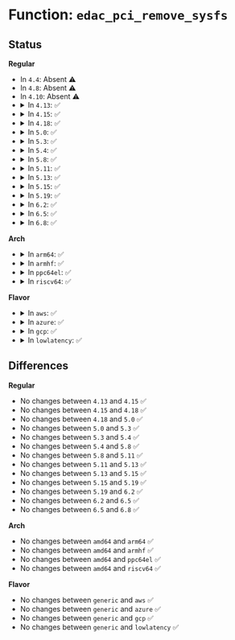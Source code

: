 # Function: <code>edac_pci_remove_sysfs</code>

## Status
<b>Regular</b>
<ul>
<li>
In <code>4.4</code>: Absent ⚠️
</li>
<li>
In <code>4.8</code>: Absent ⚠️
</li>
<li>
In <code>4.10</code>: Absent ⚠️
</li>
<li>
<details>
<summary>In <code>4.13</code>: ✅</summary>

```c
void edac_pci_remove_sysfs(struct edac_pci_ctl_info *pci);
```

**Collision:** Unique Global

**Inline:** No

**Transformation:** False

**Instances:**

```
In drivers/edac/edac_pci_sysfs.c (ffffffff81760630)
Location: drivers/edac/edac_pci_sysfs.c:456
Inline: False
Direct callers:
  - drivers/edac/edac_pci.c:edac_pci_release_generic_ctl
  - drivers/edac/edac_pci.c:edac_pci_create_generic_ctl
```
**Symbols:**

```
ffffffff81760630-ffffffff81760660: edac_pci_remove_sysfs (STB_GLOBAL)
```
</details>
</li>
<li>
<details>
<summary>In <code>4.15</code>: ✅</summary>

```c
void edac_pci_remove_sysfs(struct edac_pci_ctl_info *pci);
```

**Collision:** Unique Global

**Inline:** No

**Transformation:** False

**Instances:**

```
In drivers/edac/edac_pci_sysfs.c (ffffffff817d26c0)
Location: drivers/edac/edac_pci_sysfs.c:456
Inline: False
Direct callers:
  - drivers/edac/edac_pci.c:edac_pci_release_generic_ctl
  - drivers/edac/edac_pci.c:edac_pci_create_generic_ctl
```
**Symbols:**

```
ffffffff817d26c0-ffffffff817d26f0: edac_pci_remove_sysfs (STB_GLOBAL)
```
</details>
</li>
<li>
<details>
<summary>In <code>4.18</code>: ✅</summary>

```c
void edac_pci_remove_sysfs(struct edac_pci_ctl_info *pci);
```

**Collision:** Unique Global

**Inline:** No

**Transformation:** False

**Instances:**

```
In drivers/edac/edac_pci_sysfs.c (ffffffff8181b340)
Location: drivers/edac/edac_pci_sysfs.c:456
Inline: False
Direct callers:
  - drivers/edac/edac_pci.c:edac_pci_release_generic_ctl
  - drivers/edac/edac_pci.c:edac_pci_create_generic_ctl
```
**Symbols:**

```
ffffffff8181b340-ffffffff8181b370: edac_pci_remove_sysfs (STB_GLOBAL)
```
</details>
</li>
<li>
<details>
<summary>In <code>5.0</code>: ✅</summary>

```c
void edac_pci_remove_sysfs(struct edac_pci_ctl_info *pci);
```

**Collision:** Unique Global

**Inline:** No

**Transformation:** False

**Instances:**

```
In drivers/edac/edac_pci_sysfs.c (ffffffff81846b30)
Location: drivers/edac/edac_pci_sysfs.c:456
Inline: False
Direct callers:
  - drivers/edac/edac_pci.c:edac_pci_release_generic_ctl
  - drivers/edac/edac_pci.c:edac_pci_create_generic_ctl
```
**Symbols:**

```
ffffffff81846b30-ffffffff81846b60: edac_pci_remove_sysfs (STB_GLOBAL)
```
</details>
</li>
<li>
<details>
<summary>In <code>5.3</code>: ✅</summary>

```c
void edac_pci_remove_sysfs(struct edac_pci_ctl_info *pci);
```

**Collision:** Unique Global

**Inline:** No

**Transformation:** False

**Instances:**

```
In drivers/edac/edac_pci_sysfs.c (ffffffff818898f0)
Location: drivers/edac/edac_pci_sysfs.c:456
Inline: False
Direct callers:
  - drivers/edac/edac_pci.c:edac_pci_release_generic_ctl
  - drivers/edac/edac_pci.c:edac_pci_create_generic_ctl
```
**Symbols:**

```
ffffffff818898f0-ffffffff81889922: edac_pci_remove_sysfs (STB_GLOBAL)
```
</details>
</li>
<li>
<details>
<summary>In <code>5.4</code>: ✅</summary>

```c
void edac_pci_remove_sysfs(struct edac_pci_ctl_info *pci);
```

**Collision:** Unique Global

**Inline:** No

**Transformation:** False

**Instances:**

```
In drivers/edac/edac_pci_sysfs.c (ffffffff818bb8a0)
Location: drivers/edac/edac_pci_sysfs.c:456
Inline: False
Direct callers:
  - drivers/edac/edac_pci.c:edac_pci_release_generic_ctl
  - drivers/edac/edac_pci.c:edac_pci_create_generic_ctl
```
**Symbols:**

```
ffffffff818bb8a0-ffffffff818bb8d2: edac_pci_remove_sysfs (STB_GLOBAL)
```
</details>
</li>
<li>
<details>
<summary>In <code>5.8</code>: ✅</summary>

```c
void edac_pci_remove_sysfs(struct edac_pci_ctl_info *pci);
```

**Collision:** Unique Global

**Inline:** No

**Transformation:** False

**Instances:**

```
In drivers/edac/edac_pci_sysfs.c (ffffffff8198c0e0)
Location: drivers/edac/edac_pci_sysfs.c:456
Inline: False
Direct callers:
  - drivers/edac/edac_pci.c:edac_pci_release_generic_ctl
  - drivers/edac/edac_pci.c:edac_pci_create_generic_ctl
```
**Symbols:**

```
ffffffff8198c0e0-ffffffff8198c133: edac_pci_remove_sysfs (STB_GLOBAL)
```
</details>
</li>
<li>
<details>
<summary>In <code>5.11</code>: ✅</summary>

```c
void edac_pci_remove_sysfs(struct edac_pci_ctl_info *pci);
```

**Collision:** Unique Global

**Inline:** No

**Transformation:** False

**Instances:**

```
In drivers/edac/edac_pci_sysfs.c (ffffffff8198fc10)
Location: drivers/edac/edac_pci_sysfs.c:456
Inline: False
Direct callers:
  - drivers/edac/edac_pci.c:edac_pci_release_generic_ctl
  - drivers/edac/edac_pci.c:edac_pci_create_generic_ctl
```
**Symbols:**

```
ffffffff8198fc10-ffffffff8198fc63: edac_pci_remove_sysfs (STB_GLOBAL)
```
</details>
</li>
<li>
<details>
<summary>In <code>5.13</code>: ✅</summary>

```c
void edac_pci_remove_sysfs(struct edac_pci_ctl_info *pci);
```

**Collision:** Unique Global

**Inline:** No

**Transformation:** False

**Instances:**

```
In drivers/edac/edac_pci_sysfs.c (ffffffff819741f0)
Location: drivers/edac/edac_pci_sysfs.c:456
Inline: False
Direct callers:
  - drivers/edac/edac_pci.c:edac_pci_release_generic_ctl
  - drivers/edac/edac_pci.c:edac_pci_create_generic_ctl
```
**Symbols:**

```
ffffffff819741f0-ffffffff81974243: edac_pci_remove_sysfs (STB_GLOBAL)
```
</details>
</li>
<li>
<details>
<summary>In <code>5.15</code>: ✅</summary>

```c
void edac_pci_remove_sysfs(struct edac_pci_ctl_info *pci);
```

**Collision:** Unique Global

**Inline:** No

**Transformation:** False

**Instances:**

```
In drivers/edac/edac_pci_sysfs.c (ffffffff81a1cef0)
Location: drivers/edac/edac_pci_sysfs.c:456
Inline: False
Direct callers:
  - drivers/edac/edac_pci.c:edac_pci_release_generic_ctl
  - drivers/edac/edac_pci.c:edac_pci_create_generic_ctl
```
**Symbols:**

```
ffffffff81a1cef0-ffffffff81a1cf43: edac_pci_remove_sysfs (STB_GLOBAL)
```
</details>
</li>
<li>
<details>
<summary>In <code>5.19</code>: ✅</summary>

```c
void edac_pci_remove_sysfs(struct edac_pci_ctl_info *pci);
```

**Collision:** Unique Global

**Inline:** No

**Transformation:** False

**Instances:**

```
In drivers/edac/edac_pci_sysfs.c (ffffffff81b85fe0)
Location: drivers/edac/edac_pci_sysfs.c:458
Inline: False
Direct callers:
  - drivers/edac/edac_pci.c:edac_pci_release_generic_ctl
  - drivers/edac/edac_pci.c:edac_pci_create_generic_ctl
```
**Symbols:**

```
ffffffff81b85fe0-ffffffff81b86046: edac_pci_remove_sysfs (STB_GLOBAL)
```
</details>
</li>
<li>
<details>
<summary>In <code>6.2</code>: ✅</summary>

```c
void edac_pci_remove_sysfs(struct edac_pci_ctl_info *pci);
```

**Collision:** Unique Global

**Inline:** No

**Transformation:** False

**Instances:**

```
In drivers/edac/edac_pci_sysfs.c (ffffffff81d25370)
Location: drivers/edac/edac_pci_sysfs.c:458
Inline: False
Direct callers:
  - drivers/edac/edac_pci.c:edac_pci_release_generic_ctl
  - drivers/edac/edac_pci.c:edac_pci_create_generic_ctl
```
**Symbols:**

```
ffffffff81d25370-ffffffff81d253d6: edac_pci_remove_sysfs (STB_GLOBAL)
```
</details>
</li>
<li>
<details>
<summary>In <code>6.5</code>: ✅</summary>

```c
void edac_pci_remove_sysfs(struct edac_pci_ctl_info *pci);
```

**Collision:** Unique Global

**Inline:** No

**Transformation:** False

**Instances:**

```
In drivers/edac/edac_pci_sysfs.c (ffffffff81d8e5b0)
Location: drivers/edac/edac_pci_sysfs.c:462
Inline: False
Direct callers:
  - drivers/edac/edac_pci.c:edac_pci_release_generic_ctl
  - drivers/edac/edac_pci.c:edac_pci_create_generic_ctl
```
**Symbols:**

```
ffffffff81d8e5b0-ffffffff81d8e616: edac_pci_remove_sysfs (STB_GLOBAL)
```
</details>
</li>
<li>
<details>
<summary>In <code>6.8</code>: ✅</summary>

```c
void edac_pci_remove_sysfs(struct edac_pci_ctl_info *pci);
```

**Collision:** Unique Global

**Inline:** No

**Transformation:** False

**Instances:**

```
In drivers/edac/edac_pci_sysfs.c (ffffffff81e45ec0)
Location: drivers/edac/edac_pci_sysfs.c:462
Inline: False
Direct callers:
  - drivers/edac/edac_pci.c:edac_pci_release_generic_ctl
  - drivers/edac/edac_pci.c:edac_pci_create_generic_ctl
```
**Symbols:**

```
ffffffff81e45ec0-ffffffff81e45f26: edac_pci_remove_sysfs (STB_GLOBAL)
```
</details>
</li>
</ul>
<b>Arch</b>
<ul>
<li>
<details>
<summary>In <code>arm64</code>: ✅</summary>

```c
void edac_pci_remove_sysfs(struct edac_pci_ctl_info *pci);
```

**Collision:** Unique Global

**Inline:** No

**Transformation:** False

**Instances:**

```
In drivers/edac/edac_pci_sysfs.c (ffff800010b142e8)
Location: drivers/edac/edac_pci_sysfs.c:456
Inline: False
Direct callers:
  - drivers/edac/edac_pci.c:edac_pci_release_generic_ctl
  - drivers/edac/edac_pci.c:edac_pci_create_generic_ctl
```
**Symbols:**

```
ffff800010b142e8-ffff800010b1432c: edac_pci_remove_sysfs (STB_GLOBAL)
```
</details>
</li>
<li>
<details>
<summary>In <code>armhf</code>: ✅</summary>

```c
void edac_pci_remove_sysfs(struct edac_pci_ctl_info *pci);
```

**Collision:** Unique Global

**Inline:** No

**Transformation:** False

**Instances:**

```
In drivers/edac/edac_pci_sysfs.c (c0bf20f8)
Location: drivers/edac/edac_pci_sysfs.c:456
Inline: False
Direct callers:
  - drivers/edac/edac_pci.c:edac_pci_release_generic_ctl
  - drivers/edac/edac_pci.c:edac_pci_create_generic_ctl
```
**Symbols:**

```
c0bf20f8-c0bf2130: edac_pci_remove_sysfs (STB_GLOBAL)
```
</details>
</li>
<li>
<details>
<summary>In <code>ppc64el</code>: ✅</summary>

```c
void edac_pci_remove_sysfs(struct edac_pci_ctl_info *pci);
```

**Collision:** Unique Global

**Inline:** No

**Transformation:** False

**Instances:**

```
In drivers/edac/edac_pci_sysfs.c (c000000000c09180)
Location: drivers/edac/edac_pci_sysfs.c:456
Inline: False
Direct callers:
  - drivers/edac/edac_pci.c:edac_pci_release_generic_ctl
  - drivers/edac/edac_pci.c:edac_pci_create_generic_ctl
```
**Symbols:**

```
c000000000c09180-c000000000c091d0: edac_pci_remove_sysfs (STB_GLOBAL)
```
</details>
</li>
<li>
<details>
<summary>In <code>riscv64</code>: ✅</summary>

```c
void edac_pci_remove_sysfs(struct edac_pci_ctl_info *pci);
```

**Collision:** Unique Global

**Inline:** No

**Transformation:** False

**Instances:**

```
In drivers/edac/edac_pci_sysfs.c (ffffffe0007009f0)
Location: drivers/edac/edac_pci_sysfs.c:456
Inline: False
Direct callers:
  - drivers/edac/edac_pci.c:edac_pci_release_generic_ctl
  - drivers/edac/edac_pci.c:edac_pci_create_generic_ctl
```
**Symbols:**

```
ffffffe0007009f0-ffffffe000700a60: edac_pci_remove_sysfs (STB_GLOBAL)
```
</details>
</li>
</ul>
<b>Flavor</b>
<ul>
<li>
<details>
<summary>In <code>aws</code>: ✅</summary>

```c
void edac_pci_remove_sysfs(struct edac_pci_ctl_info *pci);
```

**Collision:** Unique Global

**Inline:** No

**Transformation:** False

**Instances:**

```
In drivers/edac/edac_pci_sysfs.c (ffffffff81861720)
Location: drivers/edac/edac_pci_sysfs.c:456
Inline: False
Direct callers:
  - drivers/edac/edac_pci.c:edac_pci_release_generic_ctl
  - drivers/edac/edac_pci.c:edac_pci_create_generic_ctl
```
**Symbols:**

```
ffffffff81861720-ffffffff81861752: edac_pci_remove_sysfs (STB_GLOBAL)
```
</details>
</li>
<li>
<details>
<summary>In <code>azure</code>: ✅</summary>

```c
void edac_pci_remove_sysfs(struct edac_pci_ctl_info *pci);
```

**Collision:** Unique Global

**Inline:** No

**Transformation:** False

**Instances:**

```
In drivers/edac/edac_pci_sysfs.c (ffffffff81828cd0)
Location: drivers/edac/edac_pci_sysfs.c:456
Inline: False
Direct callers:
  - drivers/edac/edac_pci.c:edac_pci_release_generic_ctl
  - drivers/edac/edac_pci.c:edac_pci_create_generic_ctl
```
**Symbols:**

```
ffffffff81828cd0-ffffffff81828d02: edac_pci_remove_sysfs (STB_GLOBAL)
```
</details>
</li>
<li>
<details>
<summary>In <code>gcp</code>: ✅</summary>

```c
void edac_pci_remove_sysfs(struct edac_pci_ctl_info *pci);
```

**Collision:** Unique Global

**Inline:** No

**Transformation:** False

**Instances:**

```
In drivers/edac/edac_pci_sysfs.c (ffffffff818b0d50)
Location: drivers/edac/edac_pci_sysfs.c:456
Inline: False
Direct callers:
  - drivers/edac/edac_pci.c:edac_pci_release_generic_ctl
  - drivers/edac/edac_pci.c:edac_pci_create_generic_ctl
```
**Symbols:**

```
ffffffff818b0d50-ffffffff818b0d82: edac_pci_remove_sysfs (STB_GLOBAL)
```
</details>
</li>
<li>
<details>
<summary>In <code>lowlatency</code>: ✅</summary>

```c
void edac_pci_remove_sysfs(struct edac_pci_ctl_info *pci);
```

**Collision:** Unique Global

**Inline:** No

**Transformation:** False

**Instances:**

```
In drivers/edac/edac_pci_sysfs.c (ffffffff818ccfe0)
Location: drivers/edac/edac_pci_sysfs.c:456
Inline: False
Direct callers:
  - drivers/edac/edac_pci.c:edac_pci_release_generic_ctl
  - drivers/edac/edac_pci.c:edac_pci_create_generic_ctl
```
**Symbols:**

```
ffffffff818ccfe0-ffffffff818cd012: edac_pci_remove_sysfs (STB_GLOBAL)
```
</details>
</li>
</ul>

## Differences
<b>Regular</b>
<ul>
<li>
No changes between <code>4.13</code> and <code>4.15</code> ✅
</li>
<li>
No changes between <code>4.15</code> and <code>4.18</code> ✅
</li>
<li>
No changes between <code>4.18</code> and <code>5.0</code> ✅
</li>
<li>
No changes between <code>5.0</code> and <code>5.3</code> ✅
</li>
<li>
No changes between <code>5.3</code> and <code>5.4</code> ✅
</li>
<li>
No changes between <code>5.4</code> and <code>5.8</code> ✅
</li>
<li>
No changes between <code>5.8</code> and <code>5.11</code> ✅
</li>
<li>
No changes between <code>5.11</code> and <code>5.13</code> ✅
</li>
<li>
No changes between <code>5.13</code> and <code>5.15</code> ✅
</li>
<li>
No changes between <code>5.15</code> and <code>5.19</code> ✅
</li>
<li>
No changes between <code>5.19</code> and <code>6.2</code> ✅
</li>
<li>
No changes between <code>6.2</code> and <code>6.5</code> ✅
</li>
<li>
No changes between <code>6.5</code> and <code>6.8</code> ✅
</li>
</ul>
<b>Arch</b>
<ul>
<li>
No changes between <code>amd64</code> and <code>arm64</code> ✅
</li>
<li>
No changes between <code>amd64</code> and <code>armhf</code> ✅
</li>
<li>
No changes between <code>amd64</code> and <code>ppc64el</code> ✅
</li>
<li>
No changes between <code>amd64</code> and <code>riscv64</code> ✅
</li>
</ul>
<b>Flavor</b>
<ul>
<li>
No changes between <code>generic</code> and <code>aws</code> ✅
</li>
<li>
No changes between <code>generic</code> and <code>azure</code> ✅
</li>
<li>
No changes between <code>generic</code> and <code>gcp</code> ✅
</li>
<li>
No changes between <code>generic</code> and <code>lowlatency</code> ✅
</li>
</ul>
